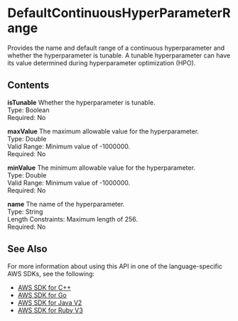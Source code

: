 # DefaultContinuousHyperParameterRange<a name="API_DefaultContinuousHyperParameterRange"></a>

Provides the name and default range of a continuous hyperparameter and whether the hyperparameter is tunable\. A tunable hyperparameter can have its value determined during hyperparameter optimization \(HPO\)\.

## Contents<a name="API_DefaultContinuousHyperParameterRange_Contents"></a>

 **isTunable**   <a name="personalize-Type-DefaultContinuousHyperParameterRange-isTunable"></a>
Whether the hyperparameter is tunable\.  
Type: Boolean  
Required: No

 **maxValue**   <a name="personalize-Type-DefaultContinuousHyperParameterRange-maxValue"></a>
The maximum allowable value for the hyperparameter\.  
Type: Double  
Valid Range: Minimum value of \-1000000\.  
Required: No

 **minValue**   <a name="personalize-Type-DefaultContinuousHyperParameterRange-minValue"></a>
The minimum allowable value for the hyperparameter\.  
Type: Double  
Valid Range: Minimum value of \-1000000\.  
Required: No

 **name**   <a name="personalize-Type-DefaultContinuousHyperParameterRange-name"></a>
The name of the hyperparameter\.  
Type: String  
Length Constraints: Maximum length of 256\.  
Required: No

## See Also<a name="API_DefaultContinuousHyperParameterRange_SeeAlso"></a>

For more information about using this API in one of the language\-specific AWS SDKs, see the following:
+  [AWS SDK for C\+\+](https://docs.aws.amazon.com/goto/SdkForCpp/personalize-2018-05-22/DefaultContinuousHyperParameterRange) 
+  [AWS SDK for Go](https://docs.aws.amazon.com/goto/SdkForGoV1/personalize-2018-05-22/DefaultContinuousHyperParameterRange) 
+  [AWS SDK for Java V2](https://docs.aws.amazon.com/goto/SdkForJavaV2/personalize-2018-05-22/DefaultContinuousHyperParameterRange) 
+  [AWS SDK for Ruby V3](https://docs.aws.amazon.com/goto/SdkForRubyV3/personalize-2018-05-22/DefaultContinuousHyperParameterRange) 